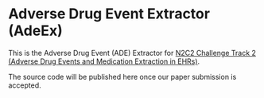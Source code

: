 # Adverse Drug Event Extractor (AdeEx)

This is the Adverse Drug Event (ADE) Extractor for [N2C2 Challenge Track 2 (Adverse Drug Events and Medication Extraction in EHRs)](https://n2c2.dbmi.hms.harvard.edu/track2). 

The source code will be published here once our paper submission is accepted.
